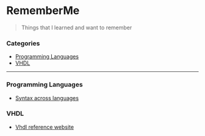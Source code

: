 # RememberMe 
> Things that I learned and want to remember



### Categories

* [Programming Languages](#programminglanguages) 
* [VHDL](#vhdl)

---

### Programming Languages
- [Syntax across languages](http://rigaux.org/language-study/syntax-across-languages/)

### VHDL 
- [Vhdl reference website](https://www.ics.uci.edu/~jmoorkan/vhdlref/)
